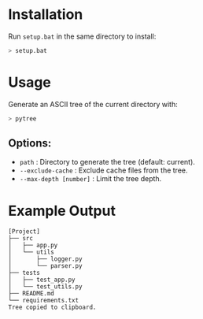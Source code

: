 # Installation

Run `setup.bat` in the same directory to install:

```bash
> setup.bat
```

# Usage

Generate an ASCII tree of the current directory with:

```bash
> pytree
```

## Options:
- ```path``` : Directory to generate the tree (default: current).
- ```--exclude-cache``` : Exclude cache files from the tree.
- ```--max-depth [number]``` : Limit the tree depth.

# Example Output

```plaintext
[Project]
├── src
│   ├── app.py
│   └── utils
│       ├── logger.py
│       └── parser.py
├── tests
│   ├── test_app.py
│   └── test_utils.py
├── README.md
└── requirements.txt
Tree copied to clipboard.
```
